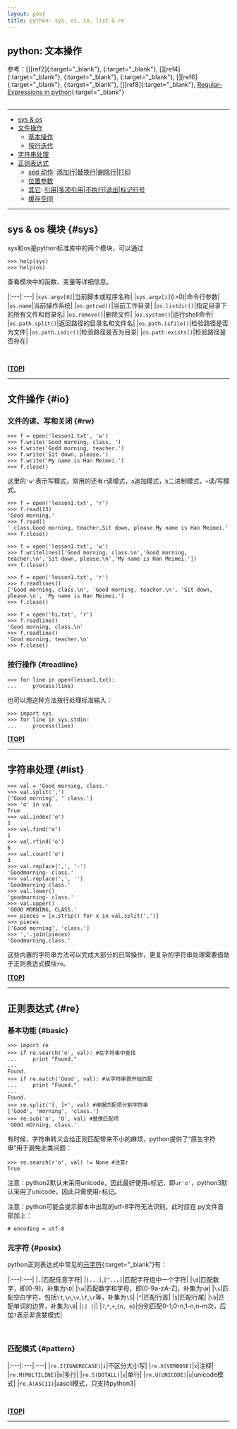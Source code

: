 ```yaml
---
layout: post
title: python: sys, os, io, list & re
---
```

## python: 文本操作

参考：[][ref2]{:target="_blank"}, [][ref3]{:target="_blank"}, [][ref4]{:target="_blank"},   [][ref1]{:target="_blank"}, [][ref5]{:target="_blank"}, [][ref6]{:target="_blank"}, [][ref7]{:target="_blank"}, [][ref8]{:target="_blank"}, [Regular-Expressions in python][ref9]{:target="_blank"}

[ref1]:
[ref2]:
[ref3]:
[ref4]:
[ref5]:
[ref6]:
[ref7]:
[ref8]:
[ref9]:http://www.cnblogs.com/huxi/archive/2010/07/04/1771073.html

<h2 id="top"></h2>

***

*   [sys & os](#sys)
*   [文件操作](#io)
    *   [基本操作](#rw)
    *   [按行迭代](#readline)
*   [字符串处理](#list)
*   [正则表达式](#re)
    *   [sed 动作](#cmd): [添加行](#ai)\|[替换行](#c)\|[删除行](#d)\|[打印](#p)
    *   [位置参数](#address)
    *   [其它](#cmdplus): [引用](#quote)\|[多项引用](#multiquote)\|[不执行](#notdo)\|[退出](#quit)\|[标记行号](#numline)
    *   [缓存空间](#pattern)

***

## sys & os 模块 {#sys}

sys和os是python标准库中的两个模块，可以通过

    >>> help(sys)
    >>> help(os)

查看模块中的函数、变量等详细信息。

|:---|:---|
|`sys.argv[0]`|当前脚本或程序名称|
|`sys.argv[i]`(i>0)|命令行参数|
|`os.name`|当前操作系统|
|`os.getcwd()`|当前工作目录|
|`os.listdir()`|指定目录下的所有文件和目录名|
|`os.remove()`|删除文件|
|`os.system()`|运行shell命令|
|`os.path.split()`|返回路径的目录名和文件名|
|`os.path.isfile()`|检验路径是否为文件|
|`os.path.isdir()`|检验路径是否为目录|
|`os.path.exists()`|检验路径是否存在|

<br>

**[[TOP](#top)]**

***

## 文件操作 {#io}

### 文件的读、写和关闭 {#rw}

    >>> f = open('lesson1.txt', 'w')
    >>> f.write('Good morning, class. ')
    >>> f.write('Godd morning, teacher.')
    >>> f.write('Sit down, please.')
    >>> f.write('My name is Han Meimei.')
    >>> f.close()

这里的`'w'`表示写模式，常用的还有`r`读模式，`a`追加模式，`b`二进制模式，`+`读/写模式。

    >>> f = open('lesson1.txt', 'r')
    >>> f.read(13)
    'Good morning,'
    >>> f.read()
    ' class.Good morning, teacher.Sit down, please.My name is Han Meimei.'
    >>> f.close()
    
    >>> f = open('lesson1.txt', 'w')
    >>> f.writelines(['Good morning, class.\n','Good morning, teacher.\n','Sit down, please.\n','My name is Han Meimei.'])
    >>> f.close()
    
    >>> f = open('lesson1.txt', 'r')
    >>> f.readlines()
    ['Good morning, class.\n', 'Good morning, teacher.\n', 'Sit down, please.\n', 'My name is Han Meimei.']
    >>> f.close()
    
    >>> f = open('hi.txt', 'r')
    >>> f.readline()
    'Good morning, class.\n'
    >>> f.readline()
    'Good morning, teacher.\n'
    >>> f.close()

### 按行操作 {#readline}

    >>> for line in open(lesson1.txt):
    ...     process(line)

也可以用这种方法按行处理标准输入：

    >>> import sys
    >>> for line in sys.stdin:
    ...     process(line)

**[[TOP](#top)]**

***

## 字符串处理 {#list}

    >>> val = 'Good morning, class.'
    >>> val.split(',')
    ['Good morning', ' class.']
    >>> 'o' in val
    True
    >>> val.index('o')
    1
    >>> val.find('o')
    1
    >>> val.rfind('o')
    6
    >>> val.count('o')
    3
    >>> val.replace(',', '-')
    'Goodmorning- class.'
    >>> val.replace(',', '')
    'Goodmorning class.'
    >>> val.lower()
    'goodmorning- class.'
    >>> val.upper()
    'GOOD MORNING, CLASS.'
    >>> pieces = [x.strip() for x in val.split(',')]
    >>> pieces
    ['Good morning', 'class.']
    >>> ','.join(pieces)
    'Goodmorning,class.'

这些内置的字符串方法可以完成大部分的日常操作，更复杂的字符串处理需要借助于正则表达式模块`re`。

**[[TOP](#top)]**

***

## 正则表达式 {#re}

### 基本功能 {#basic}
    >>> import re
    >>> if re.search('o', val): #在字符串中查找
    ...     print "Found."
    ... 
    Found.
    >>> if re.match('Good', val): #从字符串首开始匹配
    ...     print "Found."
    ... 
    Found.
    >>> re.split('[, ]+', val) #根据匹配项分割字符串
    ['Good', 'morning', 'class.']
    >>> re.sub('o', 'O', val) #替换匹配项
    'GOOd mOrning, class.'

有时候，字符串转义会给正则匹配带来不小的麻烦，python提供了“原生字符串”用于避免此类问题：

    >>> re.search(r'o', val) != None #注意r
    True

注意：python2默认未采用unicode，因此最好使用`u`标记，即`ur'o'`，python3默认采用了unicode，因此只需使用`r`标记。

注意：python可能会提示脚本中出现的utf-8字符无法识别，此时应在.py文件首部加上：

    # encoding = utf-8

### 元字符 {#posix}

python正则表达式中常见的[元字符](http://about.uuspider.com/2015/07/15/grep.html#basic){:target="_blank"}有：

|:---|:---|
|`.`|匹配任意字符|
|`[...]`,`[^...]`|匹配字符组中一个字符|
|`\d`|匹配数字，即[0-9]，补集为`\D`|
|`\w`|匹配数字和字母，即[0-9a-zA-Z]，补集为`\W`|
|`\s`|匹配空白字符，包括`\t`,`\n`,`\v`,`\f`,`\r`等，补集为`\S`|
|`^`|匹配行首|
|`$`|匹配行尾|
|`\b`|匹配单词的边界，补集为`\B`|
|``||
|``||
|`?`,`*`,`+`,`{n, m}`|分别匹配0-1,0-n,1-n,n-m次，后加`?`表示非贪婪模式|



<br>

### 匹配模式 {#pattern}

|:---|:---|:---|
|`re.I(IGNORECASE)`|`i`|不区分大小写|
|`re.X(VERBOSE)`|`x`|注释|
|`re.M(MULTILINE)`|`m`|多行|
|`re.S(DOTALL)`|`s`|单行|
|`re.U(UNICODE)`|`u`|unicode模式|
|`re.A(ASCII)`|`a`ascii模式，只支持python3|

<br>

**[[TOP](#top)]**

***